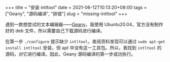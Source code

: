 +++
title = "安装 intltool"
date = 2021-06-12T10:13:20+08:00
tags = ["Geany", "源码编译", "排错"]
slug = "missing-intltool"
+++

遇到一款想尝试的文本编辑器——[Geany](https://www.geany.org/)，我使用 Ubuntu20.04，官方没有制作好的 deb 文件，所以需要自己下载源码进行编译。

在第一步 `./configure` 提示缺少 `intltool`，查阅资料发现可以通过 `sudo apt-get install intltool` 安装，但 apt 中没有这一工具包。所以，我找到 `intltool` 的源码，对它进行编译。因此，Geany 源码编译的第一步成功执行。
